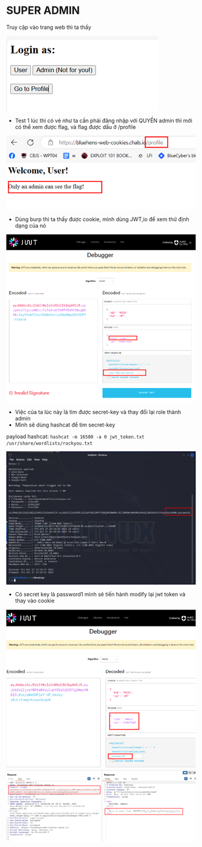 # SUPER ADMIN

Truy cập vào trang web thì ta thấy 

<img src="/assets/writeup/cookie/SUPER ADMIN 267bf800aea44a9fbad0a1895d581b7b/Untitled.png">

- Test 1 lúc thì có vẻ như ta cần phải đăng nhập với QUYỀN admin thì mới có thể xem được flag, và flag được dấu ở /profile

<img src="/assets/writeup/cookie/SUPER ADMIN 267bf800aea44a9fbad0a1895d581b7b/Untitled 1.png">

- Dùng burp thì ta thấy được cookie, mình dùng JWT,io để xem thử định dạng của nó

<img src="/assets/writeup/cookie/SUPER ADMIN 267bf800aea44a9fbad0a1895d581b7b/Untitled 2.png">

- Việc của ta lúc này là tìm được secret-key và thay đổi lại role thành admin
- Mình sẽ dùng hashcat để tìm secret-key

payload hashcat: `hashcat -m 16500 -a 0 jwt_token.txt /usr/share/wordlists/rockyou.txt`

<img src="/assets/writeup/cookie/SUPER ADMIN 267bf800aea44a9fbad0a1895d581b7b/Untitled 3.png">

- Có secret key là password1 mình sẽ tiến hành modify lại jwt token và thay vào cookie

<img src="/assets/writeup/cookie/SUPER ADMIN 267bf800aea44a9fbad0a1895d581b7b/Untitled 4.png">

<img src="/assets/writeup/cookie/SUPER ADMIN 267bf800aea44a9fbad0a1895d581b7b/Untitled 5.png">
